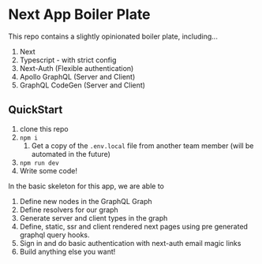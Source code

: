 # Next App Boiler Plate

This repo contains a slightly opinionated boiler plate, including...

1. Next
2. Typescript - with strict config
3. Next-Auth (Flexible authentication)
4. Apollo GraphQL (Server and Client)
5. GraphQL CodeGen (Server and Client)

## QuickStart

1. clone this repo
2. `npm i`
   1. Get a copy of the `.env.local` file from another team member (will be automated in the future)
3. `npm run dev`
4. Write some code!

In the basic skeleton for this app, we are able to 

1. Define new nodes in the GraphQL Graph
2. Define resolvers for our graph
3. Generate server and client types in the graph
4. Define, static, ssr and client rendered next pages using pre generated graphql query hooks.
5. Sign in and do basic authentication with next-auth email magic links
6. Build anything else you want!
